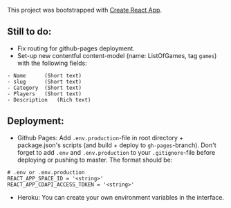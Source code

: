 This project was bootstrapped with [Create React App](https://github.com/facebook/create-react-app).


## Still to do:
- Fix routing for github-pages deployment.
- Set-up new contentful content-model (name: ListOfGames, tag `games`) with the following fields:
```
- Name 	   	(Short text)
- slug     	(Short text)
- Category 	(Short text)
- Players  	(Short text)
- Description 	(Rich text)
```

## Deployment: 
- Github Pages: Add `.env.production`-file in root directory + package.json's scripts (and build + deploy to `gh-pages`-branch). Don't forget to add `.env` and `.env.production` to your `.gitignore`-file before deploying or pushing to master. The format should be:
```
# .env or .env.production
REACT_APP_SPACE_ID = '<string>'
REACT_APP_CDAPI_ACCESS_TOKEN = '<string>'
```
- Heroku: You can create your own environment variables in the interface.
